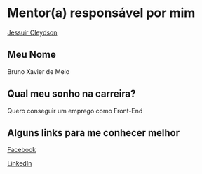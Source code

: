 # Mentor(a) responsável por mim

[Jessuir Cleydson](/profiles/mentors/profiles/jessuir_cleydson.md)

## Meu Nome

Bruno Xavier de Melo

## Qual meu sonho na carreira?

Quero conseguir um emprego como Front-End

## Alguns links para me conhecer melhor

[Facebook](https://www.facebook.com/brunooomelo)

[LinkedIn](https://www.linkedin.com/in/brunomelo94?trk=hp-identity-photo)
